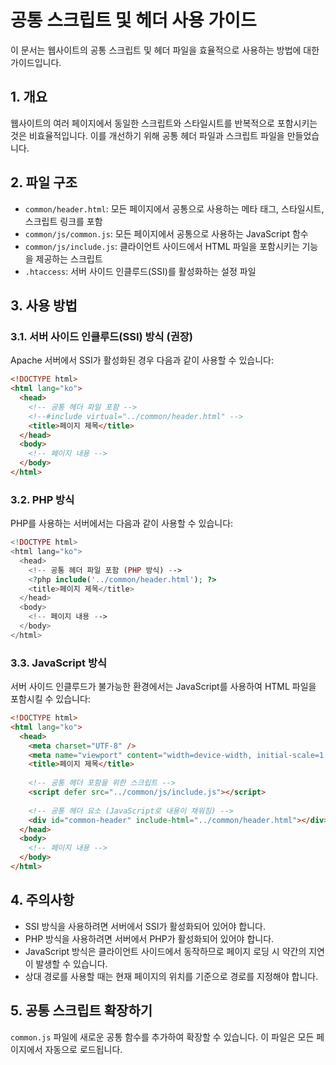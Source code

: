 # 공통 스크립트 및 헤더 사용 가이드

이 문서는 웹사이트의 공통 스크립트 및 헤더 파일을 효율적으로 사용하는 방법에 대한 가이드입니다.

## 1. 개요

웹사이트의 여러 페이지에서 동일한 스크립트와 스타일시트를 반복적으로 포함시키는 것은 비효율적입니다. 이를 개선하기 위해 공통 헤더 파일과 스크립트 파일을 만들었습니다.

## 2. 파일 구조

- `common/header.html`: 모든 페이지에서 공통으로 사용하는 메타 태그, 스타일시트, 스크립트 링크를 포함
- `common/js/common.js`: 모든 페이지에서 공통으로 사용하는 JavaScript 함수
- `common/js/include.js`: 클라이언트 사이드에서 HTML 파일을 포함시키는 기능을 제공하는 스크립트
- `.htaccess`: 서버 사이드 인클루드(SSI)를 활성화하는 설정 파일

## 3. 사용 방법

### 3.1. 서버 사이드 인클루드(SSI) 방식 (권장)

Apache 서버에서 SSI가 활성화된 경우 다음과 같이 사용할 수 있습니다:

```html
<!DOCTYPE html>
<html lang="ko">
  <head>
    <!-- 공통 헤더 파일 포함 -->
    <!--#include virtual="../common/header.html" -->
    <title>페이지 제목</title>
  </head>
  <body>
    <!-- 페이지 내용 -->
  </body>
</html>
```

### 3.2. PHP 방식

PHP를 사용하는 서버에서는 다음과 같이 사용할 수 있습니다:

```php
<!DOCTYPE html>
<html lang="ko">
  <head>
    <!-- 공통 헤더 파일 포함 (PHP 방식) -->
    <?php include('../common/header.html'); ?>
    <title>페이지 제목</title>
  </head>
  <body>
    <!-- 페이지 내용 -->
  </body>
</html>
```

### 3.3. JavaScript 방식

서버 사이드 인클루드가 불가능한 환경에서는 JavaScript를 사용하여 HTML 파일을 포함시킬 수 있습니다:

```html
<!DOCTYPE html>
<html lang="ko">
  <head>
    <meta charset="UTF-8" />
    <meta name="viewport" content="width=device-width, initial-scale=1.0" />
    <title>페이지 제목</title>
    
    <!-- 공통 헤더 포함을 위한 스크립트 -->
    <script defer src="../common/js/include.js"></script>
    
    <!-- 공통 헤더 요소 (JavaScript로 내용이 채워짐) -->
    <div id="common-header" include-html="../common/header.html"></div>
  </head>
  <body>
    <!-- 페이지 내용 -->
  </body>
</html>
```

## 4. 주의사항

- SSI 방식을 사용하려면 서버에서 SSI가 활성화되어 있어야 합니다.
- PHP 방식을 사용하려면 서버에서 PHP가 활성화되어 있어야 합니다.
- JavaScript 방식은 클라이언트 사이드에서 동작하므로 페이지 로딩 시 약간의 지연이 발생할 수 있습니다.
- 상대 경로를 사용할 때는 현재 페이지의 위치를 기준으로 경로를 지정해야 합니다.

## 5. 공통 스크립트 확장하기

`common.js` 파일에 새로운 공통 함수를 추가하여 확장할 수 있습니다. 이 파일은 모든 페이지에서 자동으로 로드됩니다.
